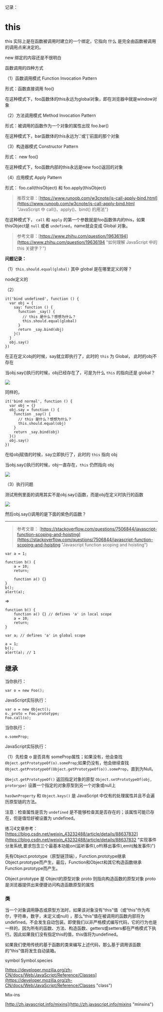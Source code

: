 记录：

# this

this 实际上是在函数被调用时建立的一个绑定，它指向 什么 是完全由函数被调用的调用点来决定的。

new 绑定的内容还是不很明白

函数调用的四种方式

（1）函数调用模式 Function Invocation Pattern 

形式：函数直接调用 foo()

在这种模式下，foo函数体的this永远为global对象，即在浏览器中就是window对象

（2）方法调用模式 Method Invocation Pattern

形式：被调用的函数作为一个对象的属性出现 foo.bar()

在这种模式下，bar函数体的this永远为'.'或'['前面的那个对象

（3）构造器模式 Constructor Pattern

形式： new foo()

在这种模式下，foo函数内部的this永远是new foo()返回的对象

（4）应用模式 Apply Pattern

形式： foo.call(thisObject) 和 foo.apply(thisObject)

> 推荐文章：[https://www.runoob.com/w3cnote/js-call-apply-bind.html](https://www.runoob.com/w3cnote/js-call-apply-bind.html "JavaScript 中 call()、apply()、bind() 的用法")

在这种模式下， `call` 和 `apply` 的第一个参数就是foo函数体内的this，如果thisObject是 `null` 或者 `undefined`，name就会变成 Global 对象。

> 参考文章：[https://www.zhihu.com/question/19636194](https://www.zhihu.com/question/19636194 "如何理解 JavaScript 中的 this 关键字？")

**问题记录：**

（1）`this.should.equal(global)` 其中 global 是在哪里定义的呀？

node定义的

（2）

	it('bind undefined', function () {
      var obj = {
        say: function () {
          function _say() {
            // this 是什么？想想为什么？
            this.should.equal(global)
          }
          return _say.bind(obj)
        }()
      }
      obj.say()
    })

在正在定义obj的时候，say就立即执行了，此时的 `this` 为 Global， 此时的obj不存在

当obj.say()执行的时候，obj已经存在了，可是为什么 `this` 的指向还是 global？

![](https://s2.ax1x.com/2019/07/31/etgRN6.png)

同样的，

	it('bind normal', function () {
      var obj = {}
      obj.say = function () {
        function _say() {
          // this 是什么？想想为什么？
          this.should.equal(obj)
        }
        return _say.bind(obj)
      }()
      obj.say()
    })

在给obj赋值的时候，say立即执行了，此时的 `this` 指向 obj

当obj.say()执行的时候，obj一直存在，`this`	仍然指向 obj

![](https://b2.bmp.ovh/imgs/2019/07/4f1077a9502db730.png)


（3）执行问题

测试用例里面的调用其实不是obj.say()函数，而是obj在定义时执行的函数

![](https://s2.ax1x.com/2019/07/31/ethYFI.png)

然后obj.say()调用的是下面的紫色的函数？

---


> 参考文章： [https://stackoverflow.com/questions/7506844/javascript-function-scoping-and-hoisting](https://stackoverflow.com/questions/7506844/javascript-function-scoping-and-hoisting "Javascript function scoping and hoisting")

	var a = 1;

	function b() {
	    a = 10;
	    return;
	
	    function a() {}
	}
	b();
	alert(a);

=>

	function b() {
		function a() {} // defines 'a' in local scope
	    a = 10;
	    return;
	}

	var a; // defines 'a' in global scope

	a = 1; 
	b();
	alert(a); // 1


## 继承

当你执行：

	var o = new Foo();

JavaScript实际执行：

	var o = new Object();
	o._proto = Foo.prototype;
	Foo.call(o);

当你执行：

	o.someProp;

JavaScript实际执行：

（1）先检查 o 是否具有 someProp属性；如果没有，他会查找 `Object.getPrototypeOf(o).someProp`;如果仍没有，他会继续查找 `Object.getPrototypeOf(Object.getPrototypeOf(o)).someProp`，直到为Null。


`Obejct.getPrototypeOf()` 返回指定对象的原型
`Object.setPrototypeOf(obj, protorype)` 设置一个指定的对象原型到另一个对象或null上

`hasOwnProperty` 和 `Object.keys()` 是 JavaScript 中仅有的处理属性并且不会遍历原型链的方法。

注意：检查属性是否为 `undefined` 是不能够检查其是否存在的；该属性可能已存在，但是值恰好被设置为 undefined。

练习4文章参考：[https://blog.csdn.net/weixin_43232488/article/details/88637832](https://blog.csdn.net/weixin_43232488/article/details/88637832 "实现事件分发系统,要求包含三个最基本功能on(监听事件),off(移出事件),emit(触发事件)")


先有Object.prototype（原型链顶端），Function.prototype继承Object.prototype而产生，最后，Function和Object和其它构造函数继承Function.prototype而产生。

Object.prototype 是 Object的原型对象
proto 则指向构造函数的原型对象
proto 是浏览器提供出来便捷访问构造函数原型的属性


### 类

当一个对象调用静态或原型方法时，如果该对象没有“this”值（或“this”作为布尔，字符串，数字，未定义或null) ，那么“this”值在被调用的函数内部将为 undefined。不会发生自动包装。即使我们以非严格模式编写代码，它的行为也是一样的，因为所有的函数、方法、构造函数、getters或setters都在严格模式下执行。因此如果我们没有指定this的值，this值将为undefined。

如果我们使用传统的基于函数的类来编写上述代码，那么基于调用该函数的“this”值将发生自动装箱。

symbol  Symbol.species

[https://developer.mozilla.org/zh-CN/docs/Web/JavaScript/Reference/Classes](https://developer.mozilla.org/zh-CN/docs/Web/JavaScript/Reference/Classes "class")

Mix-ins

[http://zh.javascript.info/mixins](http://zh.javascript.info/mixins "minxins")
